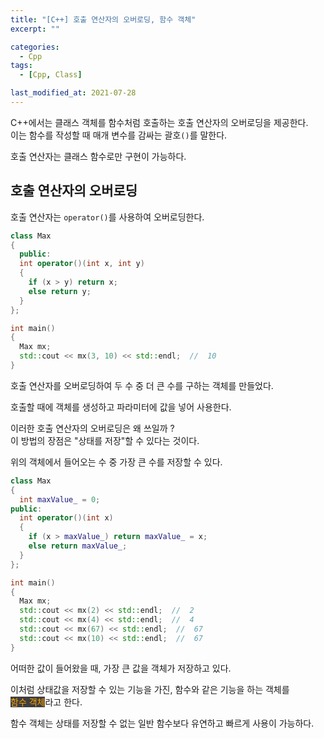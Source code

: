 ```yaml
---
title: "[C++] 호출 연산자의 오버로딩, 함수 객체"
excerpt: ""

categories:
  - Cpp
tags:
  - [Cpp, Class]

last_modified_at: 2021-07-28
---
```


C++에서는 클래스 객체를 함수처럼 호출하는 호출 연산자의 오버로딩을 제공한다.   
이는 함수를 작성할 때 매개 변수를 감싸는 괄호`()`를 말한다.

호출 연산자는 클래스 함수로만 구현이 가능하다.

## 호출 연산자의 오버로딩

호출 연산자는 `operator()`를 사용하여 오버로딩한다.

```cpp
class Max
{
  public:
  int operator()(int x, int y)
  {
    if (x > y) return x;
    else return y;
  }
};

int main()
{
  Max mx;
  std::cout << mx(3, 10) << std::endl;  //  10
}
```

호출 연산자를 오버로딩하여 두 수 중 더 큰 수를 구하는 객체를 만들었다.

호출할 때에 객체를 생성하고 파라미터에 값을 넣어 사용한다.

이러한 호출 연산자의 오버로딩은 왜 쓰일까 ?   
이 방법의 장점은 "상태를 저장"할 수 있다는 것이다.

위의 객체에서 들어오는 수 중 가장 큰 수를 저장할 수 있다.

```cpp
class Max
{
  int maxValue_ = 0;
public:
  int operator()(int x)
  {
    if (x > maxValue_) return maxValue_ = x;
    else return maxValue_;
  }
};

int main()
{
  Max mx;
  std::cout << mx(2) << std::endl;  //  2
  std::cout << mx(4) << std::endl;  //  4
  std::cout << mx(67) << std::endl;  //  67
  std::cout << mx(10) << std::endl;  //  67
}
```

어떠한 값이 들어왔을 때, 가장 큰 값을 객체가 저장하고 있다.

이처럼 상태값을 저장할 수 있는 기능을 가진, 함수와 같은 기능을 하는 객체를   
<mark style="background-color: #3e3e3e; color: orange;">함수 객체</mark>라고 한다.

함수 객체는 상태를 저장할 수 없는 일반 함수보다 유연하고 빠르게 사용이 가능하다.